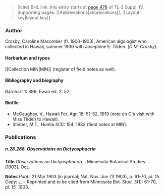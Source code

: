 > [!cite] BHL link: this entry starts at [page 478](https://www.biodiversitylibrary.org/item/103860#page/488/mode/1up) of TL-2 Suppl. IV.
> Supporting pages: [[Abbreviations|abbreviations]], [[Layout key|layout key]].

### Author

Crosby, Caroline Macomber (fl. 1900-1903), American algologist who collected in Hawaii, summer 1900 with Josephine E. Tilden. (*C.M. Crosby*).

#### Herbarium and types

[[Collection MIN|MIN]] (register of field notes as well).

#### Bibliography and biography

Barnhart 1: 398; Ewan ed. 2: 52.

#### Biofile

- McCaughey, V., Hawaii For. Agr. 16: 51-52. 1919 (note on C's visit with Miss Tilden to Hawaii).
- Stieber, M.T., Huntia 4(3): 154. 1982 (field notes at MIN).

### Publications

##### n.28.288. Observations on Dictyosphaeria

**Title**
*Observations on Dictyosphaeria*... Minnesota Botanical Studies... \[1903\]. Oct.

**Notes**
*Publ*.: 21 Mar 1903 (in journal; Nat. Nov. Jun (1) 1903), p. 61-70, *pl. 15. Copy*: L. – Reprinted and to be cited from Minnesota Bot. Stud. 3(1): 61-70, *pl. 15.* 1903.

